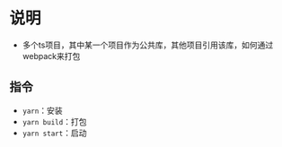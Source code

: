 # 说明

* 多个ts项目，其中某一个项目作为公共库，其他项目引用该库，如何通过webpack来打包

## 指令

* `yarn`：安装
* `yarn build`：打包
* `yarn start`：启动
